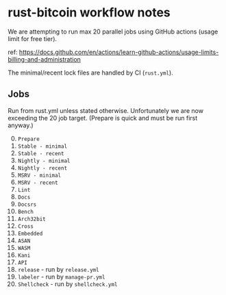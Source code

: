 # rust-bitcoin workflow notes

We are attempting to run max 20 parallel jobs using GitHub actions (usage limit for free tier).

ref: https://docs.github.com/en/actions/learn-github-actions/usage-limits-billing-and-administration

The minimal/recent lock files are handled by CI (`rust.yml`).

## Jobs

Run from rust.yml unless stated otherwise. Unfortunately we are now exceeding the 20 job target.
(Prepare is quick and must be run first anyway.)

0.  `Prepare`
1.  `Stable - minimal`
2.  `Stable - recent`
3.  `Nightly - minimal`
4.  `Nightly - recent`
5.  `MSRV - minimal`
6.  `MSRV - recent`
7.  `Lint`
8.  `Docs`
9.  `Docsrs`
10. `Bench`
11. `Arch32bit`
12. `Cross`
13. `Embedded`
14. `ASAN`
15. `WASM`
16. `Kani`
17. `API`
18. `release` - run by `release.yml`
19. `labeler` - run by `manage-pr.yml`
20. `Shellcheck` - run by `shellcheck.yml`
